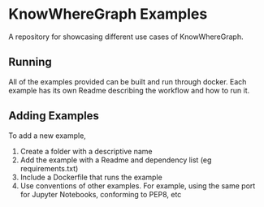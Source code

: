 # KnowWhereGraph Examples

A repository for showcasing different use cases of KnowWhereGraph.


## Running

All of the examples provided can be built and run through docker. Each
example has its own Readme describing the workflow and how to run it.


## Adding Examples
To add a new example,
1. Create a folder with a descriptive name
2. Add the example with a Readme and dependency list (eg requirements.txt)
3. Include a Dockerfile that runs the example
4. Use conventions of other examples. For example, using the same port
   for Jupyter Notebooks, conforming to PEP8, etc
